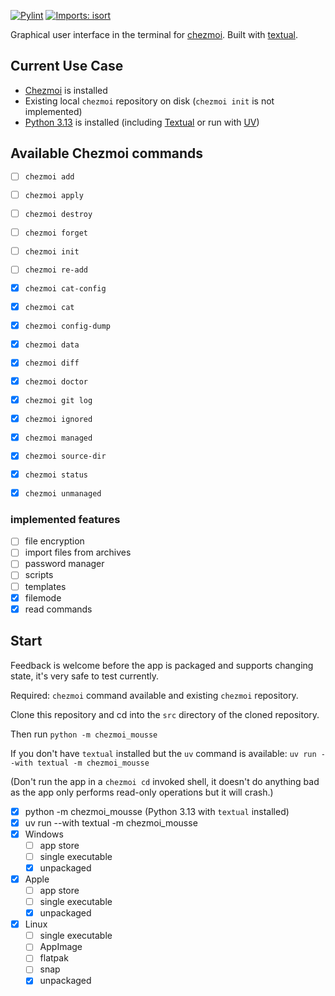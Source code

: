 [![Pylint](https://github.com/matmaer/chezmoi-mousse/actions/workflows/pylint.yml/badge.svg?branch=master)](https://github.com/matmaer/chezmoi-mousse/actions/workflows/pylint.yml)
[![Imports: isort](https://img.shields.io/badge/%20imports-isort-%231674b1?style=flat&labelColor=ef8336)](https://pycqa.github.io/isort/)

Graphical user interface in the terminal for [chezmoi](https://github.com/twpayne/chezmoi). Built with [textual](https://github.com/Textualize/textual).

## Current Use Case

- [Chezmoi](https://www.chezmoi.io/) is installed
- Existing local `chezmoi` repository on disk (`chezmoi init` is not implemented)
- [Python 3.13](https://www.python.org/) is installed
  (including [Textual](https://textual.textualize.io/) or run with [UV](https://docs.astral.sh/uv/getting-started/installation/))

## Available Chezmoi commands

- [ ] `chezmoi add`
- [ ] `chezmoi apply`
- [ ] `chezmoi destroy`
- [ ] `chezmoi forget`
- [ ] `chezmoi init`
- [ ] `chezmoi re-add`
- [x] `chezmoi cat-config`
- [x] `chezmoi cat`
- [x] `chezmoi config-dump`
- [x] `chezmoi data`
- [x] `chezmoi diff`
- [x] `chezmoi doctor`
- [x] `chezmoi git log`
- [x] `chezmoi ignored`
- [x] `chezmoi managed`
- [x] `chezmoi source-dir`
- [x] `chezmoi status`
- [x] `chezmoi unmanaged`


### implemented features

- [ ] file encryption
- [ ] import files from archives
- [ ] password manager
- [ ] scripts
- [ ] templates
- [x] filemode
- [x] read commands

## Start

Feedback is welcome before the app is packaged and supports changing state, it's very safe to test currently.

Required: `chezmoi` command available and existing `chezmoi` repository.

Clone this repository and cd into the `src` directory of the cloned repository.

Then run `python -m chezmoi_mousse`

If you don't have `textual` installed but the `uv` command is available:
`uv run --with textual -m chezmoi_mousse`

(Don't run the app in a `chezmoi cd` invoked shell, it doesn't do anything bad as the app only performs read-only operations but it will crash.)

- [x] python -m chezmoi_mousse (Python 3.13 with `textual` installed)
- [x] uv run --with textual -m chezmoi_mousse
- [x] Windows
  - [ ] app store
  - [ ] single executable
  - [x] unpackaged
- [x] Apple
  - [ ] app store
  - [ ] single executable
  - [x] unpackaged
- [x] Linux
  - [ ] single executable
  - [ ] AppImage
  - [ ] flatpak
  - [ ] snap
  - [x] unpackaged
